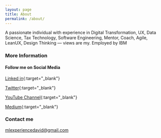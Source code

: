 ```yaml
---
layout: page
title: About
permalink: /about/
---
```


A passionate individual with experience in Digital Transformation, UX, Data Science, Tax Technology, Software Engineering, Mentor, Coach, Agile, LeanUX, Design Thinking — views are my.  Employed by IBM

### More Information

#### Follow me on Social Media
[Linked in](https://www.linkedin.com/in/mooredvd){:target="_blank"} 

[Twitter](https://twitter.com/CognitiveDave){:target="_blank"}

[YouTube Channel](https://www.youtube.com/channel/UCjKfduR7k-TQI0MJl209k2A){:target="_blank"}

[Medium](https://medium.com/@mlexperiencedavid){:target="_blank"}

### Contact me
[mlexperiencedavid@gmail.com](mailto:mlexperiencedavid@gmail.com)
